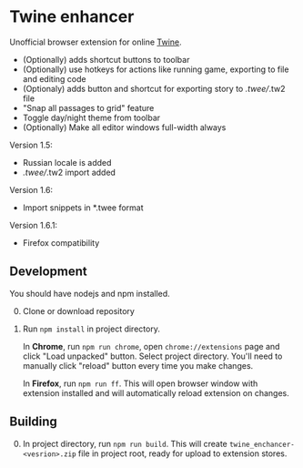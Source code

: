 # Twine enhancer

Unofficial browser extension for online [Twine](https://twinery.org/2/).

* (Optionally) adds shortcut buttons to toolbar
* (Optionally) use hotkeys for actions like running game, exporting to file and editing code
* (Optionaly) adds button and shortcut for exporting story to *.twee/*.tw2 file
* "Snap all passages to grid" feature
* Toggle day/night theme from toolbar
* (Optionally) Make all editor windows full-width always

Version 1.5:

* Russian locale is added
* *.twee/*.tw2 import added

Version 1.6:

* Import snippets in *.twee format

Version 1.6.1:

* Firefox compatibility

## Development

You should have nodejs and npm installed.

0. Clone or download repository
0. Run `npm install` in project directory.
    
    In **Chrome**, run `npm run chrome`, open `chrome://extensions` page and click "Load unpacked" button. Select project directory. You'll need to manually click "reload" button every time you make changes.
    
    In **Firefox**, run `npm run ff`. This will open browser window with extension installed and will automatically reload extension on changes.


## Building

0. In project directory, run `npm run build`. This will create `twine_enchancer-<vesrion>.zip` file in project root, ready for upload to extension stores.
